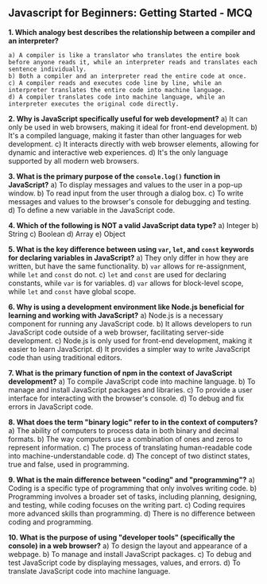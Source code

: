 ## Javascript for Beginners: Getting Started - MCQ

**1. Which analogy best describes the relationship between a compiler and an interpreter?**

    a) A compiler is like a translator who translates the entire book before anyone reads it, while an interpreter reads and translates each sentence individually.
    b) Both a compiler and an interpreter read the entire code at once.
    c) A compiler reads and executes code line by line, while an interpreter translates the entire code into machine language.
    d) A compiler translates code into machine language, while an interpreter executes the original code directly.

**2. Why is JavaScript specifically useful for web development?**
a) It can only be used in web browsers, making it ideal for front-end development.
b) It's a compiled language, making it faster than other languages for web development.
c) It interacts directly with web browser elements, allowing for dynamic and interactive web experiences.
d) It's the only language supported by all modern web browsers.

**3.  What is the primary purpose of the `console.log()` function in JavaScript?**
a) To display messages and values to the user in a pop-up window.
b) To read input from the user through a dialog box.
c) To write messages and values to the browser's console for debugging and testing.
d) To define a new variable in the JavaScript code.

**4.  Which of the following is NOT a valid JavaScript data type?**
a) Integer
b) String
c) Boolean
d) Array
e) Object

**5. What is the key difference between using `var`, `let`, and `const` keywords for declaring variables in JavaScript?**
a) They only differ in how they are written, but have the same functionality.
b) `var` allows for re-assignment, while `let` and `const` do not.
c) `let` and `const` are used for declaring constants, while `var` is for variables.
d) `var` allows for block-level scope, while `let` and `const` have global scope.

**6. Why is using a development environment like Node.js beneficial for learning and working with JavaScript?**
a) Node.js is a necessary component for running any JavaScript code.
b) It allows developers to run JavaScript code outside of a web browser, facilitating server-side development.
c) Node.js is only used for front-end development, making it easier to learn JavaScript.
d) It provides a simpler way to write JavaScript code than using traditional editors.

**7. What is the primary function of npm in the context of JavaScript development?**
a) To compile JavaScript code into machine language.
b) To manage and install JavaScript packages and libraries.
c) To provide a user interface for interacting with the browser's console.
d) To debug and fix errors in JavaScript code.

**8. What does the term "binary logic" refer to in the context of computers?**
a) The ability of computers to process data in both binary and decimal formats.
b) The way computers use a combination of ones and zeros to represent information.
c) The process of translating human-readable code into machine-understandable code.
d) The concept of two distinct states, true and false, used in programming. 

**9. What is the main difference between "coding" and "programming"?**
a) Coding is a specific type of programming that only involves writing code.
b) Programming involves a broader set of tasks, including planning, designing, and testing, while coding focuses on the writing part.
c) Coding requires more advanced skills than programming.
d) There is no difference between coding and programming.

**10. What is the purpose of using "developer tools" (specifically the console) in a web browser?**
a) To design the layout and appearance of a webpage.
b) To manage and install JavaScript packages.
c) To debug and test JavaScript code by displaying messages, values, and errors.
d) To translate JavaScript code into machine language. 
